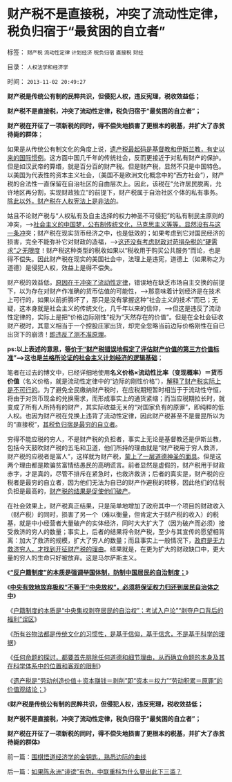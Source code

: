 # 财产税不是直接税，冲突了流动性定律，税负归宿于“最贫困的自立者”

标签： `财产税` `流动性定律` `计划经济` `税负归宿` `直接税` `财经` 

目录： `人权法学和经济学`

时间： `2013-11-02 20:49:27`

**财产税是传统公有制的民粹共识，但侵犯人权，违反宪理，税收效益低；**

**财产税不是直接税，冲突了流动性定律，税负归宿于“最贫困的自立者”；**

**财产税在开征了一项新税的同时，得不偿失地损害了更根本的税基，并扩大了赤贫待毙的群体**；

如果是从传统公有制文化的角度上说，[遗产税最起码是基督教和伊斯兰教，有史以来的国际惯例](../../../2012/1/26/中世纪基督教发明的遗产税和奥朗则布大帝的“忏悔”.md)。这方面中国几千年的传统社会，反而更接近于对私有财产的保护。但是如汉武帝的算缗，就是百分百的财产税。但是财产税，显然不只是中国特色。以美国为代表性的资本主义社会，（美国不是欧洲文化概念中的“西方社会”），财产税的合法性一直保留在自治社区的自由层次上。因此，该税在“允许居民脱离，允许地区再分割，实现财政独立”的前提下，财产税属于自治社区个体的私有事务。[除此以外，财产税在人权宪法上是非法的](../../../2013/10/11/任何国家征收的财产税都是非法的，兼谈美国和英国的笼子.md)。

姑且不论财产税与“人权私有及自主选择的权力神圣不可侵犯”的私有制民主原则的冲突，——>[社会主义的中国梦，公有制传统文化，马克思主义等等，显然没有与这一条冲](../../../2013/10/26/遗产税是全世界传统文化的共识，基督教和穆斯林传承的国际惯例.md)突；财产税在现实货币经济之中，也是低效的；如果考虑到它对国民经济的损害，完全不能弥补它对财政的造福，——>[这还没有考虑财政对苛捐杂税的“硬需求”之无限度](../../../2011/8/25/不控制税收总额，《大宪章》将成“大献章”.md)！财产税这种类型的税收如果以“税收用于购买公共服务”而论，也是得不偿失。因此财产税在现实的美国社会中，法理上是违宪，道德上（如果称之为道德）是侵犯人权，效益上是得不偿失。

财产税的效益低，[原因在于冲突了流动性定律](../../../2013/10/29/流动性定律的公式，表述和适用条件.md)，错误地在缺乏市场自主交换的前提下，以为存在对财产作准确的货币估值的可能性，——>那意味着计划经济是在技术上可行的，如果以前折腾坏了，那只是没有掌握这种“社会主义的技术”而已；无疑，这本身就是社会主义的传统文化，几千年以来的信仰，——>但这是违反了流动性定律的，实际上是把“价格边际刚性”视为“天然存在的价值”。但是在全社会征收财产税时，其意义相当于一个控股庄家出货，却完全忽略当前边际价格刚性在自已出货下的崩溃！[即违反了测不准原理](../../../2013/10/31/“流动性守恒”即流动性定律的“微分，snapshot”和股市的测不准.md)。

**ps:以上表述的意思，[等价于“财产税错误地假定了评估财产价值的第三方价值标准](../../../2011/10/15/客观衡量个人财产“贫富差距”的标准不存在.md)”——>这也是[兰格所论证的社会主义计划经济的逻辑基础](../../../2011/2/3/计划经济内核数学理性主义，米塞斯“社会主义不可运作”和兰格.md)**；

笔者在过去的博文中，已经详细地使用**名义价格×流动性比率（变现概率）＝货币价值**（名义价格，就是流动性定律中的“边际的刚性价格”），[解释了财产税实际上是不可行的](../../../2011/10/15/精确衡量财产税额，不可能，也不必要.md)。为了避免全民缴纳财产税时，在应税期短暂时相当于于流动性守恒，将由于对货币现金的兑换需求，而形成事实上的通货紧缩；而当应税期拉长时，就变成了所有人所持有的财产，其实际收益无关的“对国家负有的原罪”，即纯粹的低人权。也因为财产税在兑换上违背了流动性定律，因此财产税甚至不是曼昆所以为的“直接税”，[其税负归宿是最穷的自立者](../../../2011/8/25/税收总额限制和税负归宿.md)。

穷得不能应税的穷人，不是财产税的负担者，事实上无论是基督教还是伊斯兰教，包括今天鼓吹财产税的五毛和卫道，他们所持的理由就是“财产税用于穷人救济，财产税的应税者是富人”，这样就为财产税，[蒙上了一层道德神圣的面具](../../../2013/10/24/科学鉴定白痴和左棍的技术规范，流程，和命题.md)。但是这两个理由都是欺骗贫富情结愚民的高明谎言。前者显然是虚假的，财产税用于财政赤字，才是真的，尽管不排斥在紧急时，也救济救济；后者的真实是，财产税的应税者是最穷的自立者，因为他们无法为自已的财产作避税的转移，因此他们的估税负担是最高的，[财产税的结果是促使他们破产](../../../2011/10/10/美国针对富人的财产税，最大可能是殃及最穷的人.md)。

在社会效果上，财产税真正结果，只是简单地增加了政府其中一个项目的财政收入（财产税）的同时，损害了另一个（难以衡量，但肯定大于财产税的收入）的税基，就是中小经营者大量破产的实体经济，同时大大扩大了（因为破产而必须）接受救济的穷人的数量；事实上，后者的结果将令财产税，至少与其宣传的愿望相背离：加大了救济的规模，扩大了穷人的数量；而且事实上一般情况下，[政府是无力救济穷人，才找到开征财产税的理由](../../../2011/10/10/奥巴马的阶级斗争和美国敢说“不”的刁民.md)。结果就是，在更为扩大的财政缺口中，更大量的穷人的生命只好被放弃。这是马尔萨斯主义。

《[**“反户籍制度”的本质是强调举国体制，防制中国居民的自治制度；**](../../../2013/10/9/南方系是反户籍制度的大本营，也是民粹的大本营.md)》

《[**中央有效地放弃极权”不等于“中央放权”，必须将保证权力归还到居民自治体之中**](../../../2013/10/11/“中央有效放弃集权”不等于“中央放权”，居民自治是中国的刚性需求.md)》

《[户籍制度的本质是“中央集权剥夺居民的自治权”；考试入户论”“剥夺户口背后的福利”误区](../../../2013/10/20/户籍制度的本质是“中央集权剥夺居民的自治权”.md)》

《[所有谷物法都是传统文化的习惯性，是基于信仰，基于信念，不是基于科学的理据](../../../2013/10/23/谷物法“出发点是好的”“通往奴役之路”.md)》

《[任何命题的探讨，都要首先排除任何道德和细节理由，从而确立命题的本身及其在科学体系中的位置和客观的限制](../../../2013/10/24/科学鉴定白痴和左棍的技术规范，流程，和命题.md)》

《[遗产税是“劳动创造价值＋资本赚钱＝剥削”即“资本＝权力”“劳动积累＝原罪”的价值观结论；](../../../2013/10/26/遗产税是全世界传统文化的共识，基督教和穆斯林传承的国际惯例.md)》

《**财产税是传统公有制的民粹共识，但侵犯人权，违反宪理，税收效益低；**

**财产税不是直接税，冲突了流动性定律，税负归宿于“最贫困的自立者”；**

**财产税在开征了一项新税的同时，得不偿失地损害了更根本的税基，并扩大了赤贫待毙的群体**》



前一篇：[围棋悟道经济学的金钥匙，熟悉边际的曲线](../../../2013/11/2/围棋悟道经济学的金钥匙，熟悉边际的曲线.md)

后一篇：[如果陈永洲“诽谤”有伪，中联重科为什么要出此下三滥？](../../../2013/11/2/如果陈永洲“诽谤”有伪，中联重科为什么要出此下三滥？.md)